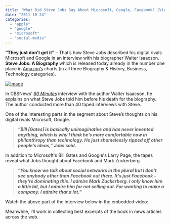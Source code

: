 ```yaml
---
title: "What Did Steve Jobs Say About Microsoft, Google, Facebook? [Video]"
date: "2011-10-24"
categories: 
  - "apple"
  - "google"
  - "microsoft"
  - "social-media"
---
```


**“They just don’t get it”** – That’s how Steve Jobs described his digital rivals Microsoft and Google in an interview with his biographer Walter Isaacson. **Steve Jobs: A Biography** which is released today already in the number one place in [Amazon’s](http://www.amazon.com/Steve-Jobs-Walter-Isaacson/dp/1451648537/) charts (in all three Biography & History, Business, Technology categories).

[![image](http://lh5.ggpht.com/-a_G5j-GSUuc/TqXaXgyd8CI/AAAAAAAAGCk/C_bj7zYEC0I/image_thumb%25255B2%25255D.png?imgmax=800 "image")](http://lh3.ggpht.com/-eExHbjrLtUI/TqXaXKfh9RI/AAAAAAAAGCc/gcPUkVQ_p3o/s1600-h/image%25255B4%25255D.png)

In CBSNews’ _[60 Minutes](http://www.cbsnews.com/sections/60minutes/main3415.shtml)_ interview with the author Walter Isaacson, he explains on what Steve Jobs told him before his death for the biography. The author conducted more than 40 taped interviews with Steve.

One of the interesting parts in the segment about Steve’s thoughts on his digital rivals Microsoft, Google.

> **_“Bill \[Gates\] is basically unimaginative and has never invented anything, which is why I think he’s more comfortable now in philanthropy than technology. He just shamelessly ripped off other people’s ideas,” Jobs said._**

In addition to Microsoft's Bill Gates and Google's Larry Page, the tapes reveal what Jobs thought about Facebook and Mark Zuckerberg.

> **_"You know we talk about social networks in the plural but I don't see anybody other than Facebook out there. It's just Facebook - they're dominating this. I admire Mark Zuckerberg. I only know him a little bit, but I admire him for not selling out. For wanting to make a company. I admire that a lot."_**

Watch the above part of the interview below in the embedded video:

Meanwhile, I’ll work in collecting best excerpts of the book in news articles across the web.
